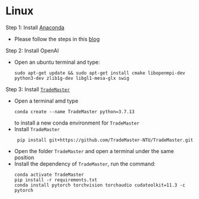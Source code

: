 # Linux
Step 1: Install [Anaconda](https://www.anaconda.com/products/individual)
- Please follow the steps in this [blog](https://linuxize.com/post/how-to-install-anaconda-on-ubuntu-18-04/)

Step 2: Install OpenAI

- Open an ubuntu terminal and type:
   ```
   sudo apt-get update && sudo apt-get install cmake libopenmpi-dev python3-dev zlib1g-dev libgl1-mesa-glx swig
   ```
Step 3: Install [`TradeMaster`](https://github.com/TradeMaster-NTU/TradeMaster)
- Open a terminal amd type 
  ```
  conda create --name TradeMaster python=3.7.13
  ```
  to install a new conda environment for `TradeMaster`
- Install `TradeMaster`
  ```
   pip install git+https://github.com/TradeMaster-NTU/TradeMaster.git
  ```
- Open the folder `TradeMaster` and open a terminal under the same position
- Install the dependency of `TradeMaster`, run the command:
   ```
   conda activate TradeMaster
   pip install -r requirements.txt
   conda install pytorch torchvision torchaudio cudatoolkit=11.3 -c pytorch

   ```